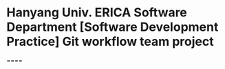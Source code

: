 # Hanyang Univ. ERICA Software Department [Software Development Practice] Git workflow team project
====

